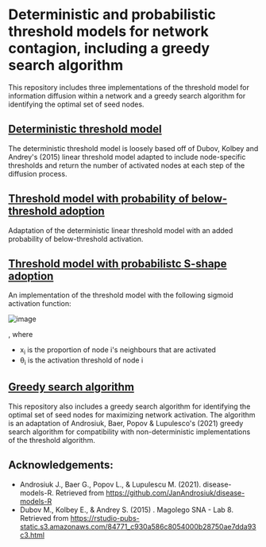 # Deterministic and probabilistic threshold models for network contagion, including a greedy search algorithm

This repository includes three implementations of the threshold model for information diffusion within a network and a greedy search algorithm for identifying the optimal set of seed nodes.

## [Deterministic threshold model](https://github.com/lachezarpopov/threshold_models_for_network_contagion/blob/main/threshold_deterministic.R)
The deterministic threshold model is loosely based off of Dubov, Kolbey and Andrey's (2015) linear threshold model adapted to include node-specific thresholds and return the number of activated nodes at each step of the diffusion process.

## [Threshold model with probability of below-threshold adoption](https://github.com/lachezarpopov/threshold_models_for_network_contagion/blob/main/threshold_belowAdoption.R)
Adaptation of the deterministic linear threshold model with an added probability of below-threshold activation.

## [Threshold model with probabilistc S-shape adoption](https://github.com/lachezarpopov/threshold_models_for_network_contagion/blob/main/threshold_s-curve.R) 
An implementation of the threshold model with the following sigmoid activation function:

![image](https://user-images.githubusercontent.com/78442887/183962060-81ff0521-2eee-4e64-ad81-1b1f471cd3bf.png)

, where 
- x<sub>i</sub> is the proportion of node i's neighbours that are activated 
- θ<sub>i</sub> is the activation threshold of node i

## [Greedy search algorithm](https://github.com/lachezarpopov/threshold_models_for_network_contagion/blob/main/greedy_search.R)
This repository also includes a greedy search algorithm for identifying the optimal set of seed nodes for maximizing network activation. The algorithm is an adaptation of Androsiuk, Baer, Popov & Lupulesco's (2021) greedy search algorithm for compatibility with non-deterministic implementations of the threshold algorithm.

## Acknowledgements:
- Androsiuk J., Baer G., Popov L., & Lupulescu M. (2021). disease-models-R. Retrieved from https://github.com/JanAndrosiuk/disease-models-R
- Dubov M., Kolbey E., & Andrey S. (2015) . Magolego SNA - Lab 8. Retrieved from https://rstudio-pubs-static.s3.amazonaws.com/84771_c930a586c8054000b28750ae7dda93c3.html
